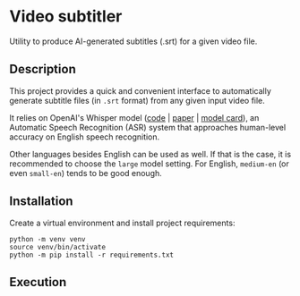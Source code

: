 # Video subtitler
Utility to produce AI-generated subtitles (.srt) for a given video file.

## Description
This project provides a quick and convenient interface to automatically generate subtitle files (in `.srt` format) from any given input video file. 

It relies on OpenAI's Whisper model ([code](https://github.com/openai/whisper) | [paper](https://cdn.openai.com/papers/whisper.pdf) | [model card](https://github.com/openai/whisper/blob/main/model-card.md)), an Automatic Speech Recognition (ASR) system that approaches human-level accuracy on English speech recognition.

Other languages besides English can be used as well. If that is the case, it is recommended to choose the `large` model setting. For English, `medium-en` (or even `small-en`) tends to be good enough.


## Installation
Create a virtual environment and install project requirements:
```
python -m venv venv
source venv/bin/activate
python -m pip install -r requirements.txt
```

## Execution